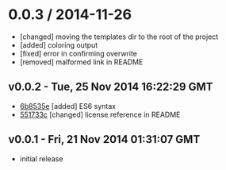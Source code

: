 
0.0.3 / 2014-11-26
==================

 * [changed] moving the templates dir to the root of the project
 * [added] coloring output
 * [fixed] error in confirming overwrite
 * [removed] malformed link in README

v0.0.2 - Tue, 25 Nov 2014 16:22:29 GMT
--------------------------------------

- [6b8535e](../../commit/6b8535e) [added] ES6 syntax
- [551733c](../../commit/551733c) [changed] license reference in README

v0.0.1 - Fri, 21 Nov 2014 01:31:07 GMT
--------------------------------------

- initial release

